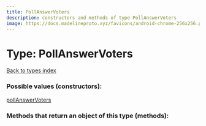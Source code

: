 ```yaml
---
title: PollAnswerVoters
description: constructors and methods of type PollAnswerVoters
image: https://docs.madelineproto.xyz/favicons/android-chrome-256x256.png
---
```

# Type: PollAnswerVoters  
[Back to types index](index.md)



### Possible values (constructors):

[pollAnswerVoters](../constructors/pollAnswerVoters.md)  



### Methods that return an object of this type (methods):



